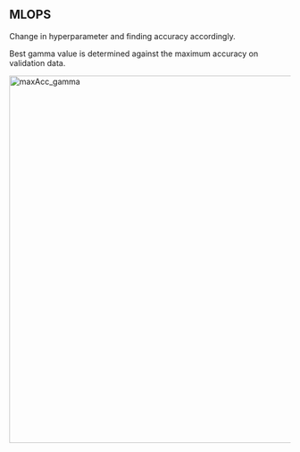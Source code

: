 
MLOPS
-----
Change in hyperparameter and finding accuracy accordingly.

Best gamma value is determined against the maximum accuracy on validation data.

<img width="658" alt="maxAcc_gamma" src="https://user-images.githubusercontent.com/89181401/133886990-0b3f62b9-5988-476f-8680-23c8b443260d.png">
